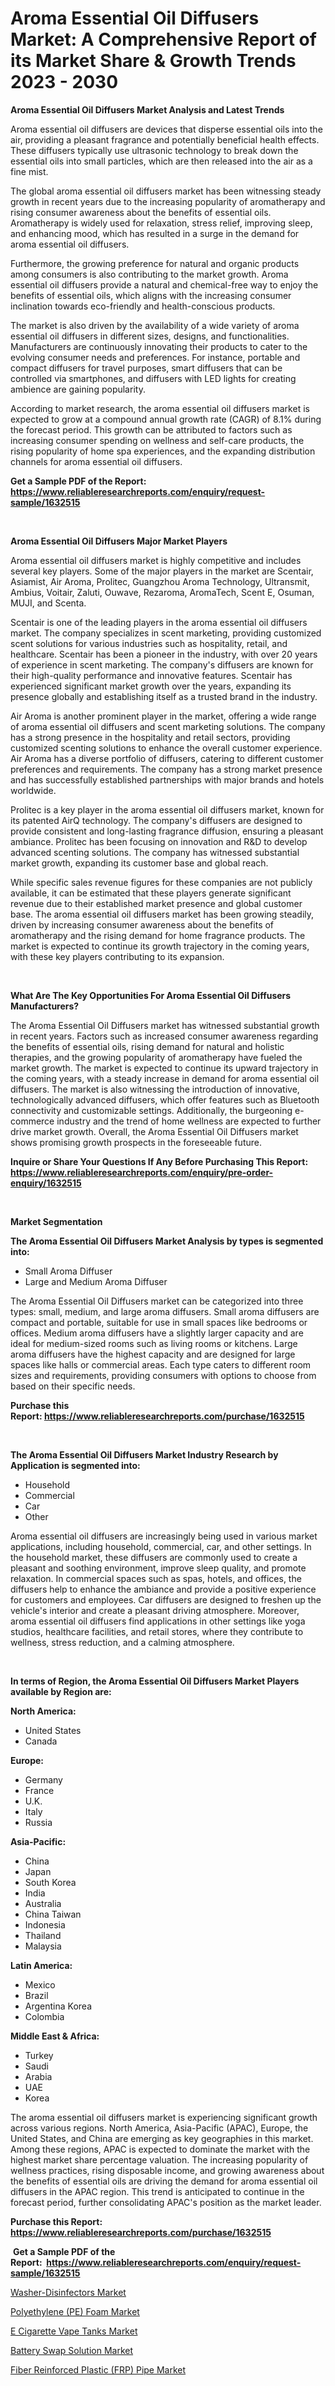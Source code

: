 <p><h1>Aroma Essential Oil Diffusers Market: A Comprehensive Report of its Market Share & Growth Trends 2023 - 2030</h1></p><p><strong>Aroma Essential Oil Diffusers Market Analysis and Latest Trends</strong></p>
<p><p>Aroma essential oil diffusers are devices that disperse essential oils into the air, providing a pleasant fragrance and potentially beneficial health effects. These diffusers typically use ultrasonic technology to break down the essential oils into small particles, which are then released into the air as a fine mist.</p><p>The global aroma essential oil diffusers market has been witnessing steady growth in recent years due to the increasing popularity of aromatherapy and rising consumer awareness about the benefits of essential oils. Aromatherapy is widely used for relaxation, stress relief, improving sleep, and enhancing mood, which has resulted in a surge in the demand for aroma essential oil diffusers.</p><p>Furthermore, the growing preference for natural and organic products among consumers is also contributing to the market growth. Aroma essential oil diffusers provide a natural and chemical-free way to enjoy the benefits of essential oils, which aligns with the increasing consumer inclination towards eco-friendly and health-conscious products.</p><p>The market is also driven by the availability of a wide variety of aroma essential oil diffusers in different sizes, designs, and functionalities. Manufacturers are continuously innovating their products to cater to the evolving consumer needs and preferences. For instance, portable and compact diffusers for travel purposes, smart diffusers that can be controlled via smartphones, and diffusers with LED lights for creating ambience are gaining popularity.</p><p>According to market research, the aroma essential oil diffusers market is expected to grow at a compound annual growth rate (CAGR) of 8.1% during the forecast period. This growth can be attributed to factors such as increasing consumer spending on wellness and self-care products, the rising popularity of home spa experiences, and the expanding distribution channels for aroma essential oil diffusers.</p></p>
<p><strong>Get a Sample PDF of the Report:&nbsp; <a href="https://www.reliableresearchreports.com/enquiry/request-sample/1632515">https://www.reliableresearchreports.com/enquiry/request-sample/1632515</a></strong></p>
<p>&nbsp;</p>
<p><strong>Aroma Essential Oil Diffusers Major Market Players</strong></p>
<p><p>Aroma essential oil diffusers market is highly competitive and includes several key players. Some of the major players in the market are Scentair, Asiamist, Air Aroma, Prolitec, Guangzhou Aroma Technology, Ultransmit, Ambius, Voitair, Zaluti, Ouwave, Rezaroma, AromaTech, Scent E, Osuman, MUJI, and Scenta.</p><p>Scentair is one of the leading players in the aroma essential oil diffusers market. The company specializes in scent marketing, providing customized scent solutions for various industries such as hospitality, retail, and healthcare. Scentair has been a pioneer in the industry, with over 20 years of experience in scent marketing. The company's diffusers are known for their high-quality performance and innovative features. Scentair has experienced significant market growth over the years, expanding its presence globally and establishing itself as a trusted brand in the industry.</p><p>Air Aroma is another prominent player in the market, offering a wide range of aroma essential oil diffusers and scent marketing solutions. The company has a strong presence in the hospitality and retail sectors, providing customized scenting solutions to enhance the overall customer experience. Air Aroma has a diverse portfolio of diffusers, catering to different customer preferences and requirements. The company has a strong market presence and has successfully established partnerships with major brands and hotels worldwide.</p><p>Prolitec is a key player in the aroma essential oil diffusers market, known for its patented AirQ technology. The company's diffusers are designed to provide consistent and long-lasting fragrance diffusion, ensuring a pleasant ambiance. Prolitec has been focusing on innovation and R&D to develop advanced scenting solutions. The company has witnessed substantial market growth, expanding its customer base and global reach.</p><p>While specific sales revenue figures for these companies are not publicly available, it can be estimated that these players generate significant revenue due to their established market presence and global customer base. The aroma essential oil diffusers market has been growing steadily, driven by increasing consumer awareness about the benefits of aromatherapy and the rising demand for home fragrance products. The market is expected to continue its growth trajectory in the coming years, with these key players contributing to its expansion.</p></p>
<p>&nbsp;</p>
<p><strong>What Are The Key Opportunities For Aroma Essential Oil Diffusers Manufacturers?</strong></p>
<p><p>The Aroma Essential Oil Diffusers market has witnessed substantial growth in recent years. Factors such as increased consumer awareness regarding the benefits of essential oils, rising demand for natural and holistic therapies, and the growing popularity of aromatherapy have fueled the market growth. The market is expected to continue its upward trajectory in the coming years, with a steady increase in demand for aroma essential oil diffusers. The market is also witnessing the introduction of innovative, technologically advanced diffusers, which offer features such as Bluetooth connectivity and customizable settings. Additionally, the burgeoning e-commerce industry and the trend of home wellness are expected to further drive market growth. Overall, the Aroma Essential Oil Diffusers market shows promising growth prospects in the foreseeable future.</p></p>
<p><strong>Inquire or Share Your Questions If Any Before Purchasing This Report: <a href="https://www.reliableresearchreports.com/enquiry/pre-order-enquiry/1632515">https://www.reliableresearchreports.com/enquiry/pre-order-enquiry/1632515</a></strong></p>
<p>&nbsp;</p>
<p><strong>Market Segmentation</strong></p>
<p><strong>The Aroma Essential Oil Diffusers Market Analysis by types is segmented into:</strong></p>
<p><ul><li>Small Aroma Diffuser</li><li>Large and Medium Aroma Diffuser</li></ul></p>
<p><p>The Aroma Essential Oil Diffusers market can be categorized into three types: small, medium, and large aroma diffusers. Small aroma diffusers are compact and portable, suitable for use in small spaces like bedrooms or offices. Medium aroma diffusers have a slightly larger capacity and are ideal for medium-sized rooms such as living rooms or kitchens. Large aroma diffusers have the highest capacity and are designed for large spaces like halls or commercial areas. Each type caters to different room sizes and requirements, providing consumers with options to choose from based on their specific needs.</p></p>
<p><strong>Purchase this Report:&nbsp;<a href="https://www.reliableresearchreports.com/purchase/1632515">https://www.reliableresearchreports.com/purchase/1632515</a></strong></p>
<p>&nbsp;</p>
<p><strong>The Aroma Essential Oil Diffusers Market Industry Research by Application is segmented into:</strong></p>
<p><ul><li>Household</li><li>Commercial</li><li>Car</li><li>Other</li></ul></p>
<p><p>Aroma essential oil diffusers are increasingly being used in various market applications, including household, commercial, car, and other settings. In the household market, these diffusers are commonly used to create a pleasant and soothing environment, improve sleep quality, and promote relaxation. In commercial spaces such as spas, hotels, and offices, the diffusers help to enhance the ambiance and provide a positive experience for customers and employees. Car diffusers are designed to freshen up the vehicle's interior and create a pleasant driving atmosphere. Moreover, aroma essential oil diffusers find applications in other settings like yoga studios, healthcare facilities, and retail stores, where they contribute to wellness, stress reduction, and a calming atmosphere.</p></p>
<p>&nbsp;</p>
<p><strong>In terms of Region, the Aroma Essential Oil Diffusers Market Players available by Region are:</strong></p>
<p>
    <p> <strong> North America: </strong>
        <ul>
            <li>United States</li>
            <li>Canada</li>
        </ul>
        </p> 
    <p> <strong> Europe: </strong>
        <ul>
            <li>Germany</li>
            <li>France</li>
            <li>U.K.</li>
            <li>Italy</li>
            <li>Russia</li>
        </ul>
        </p> 
    <p> <strong> Asia-Pacific: </strong>
        <ul>
            <li>China</li>
            <li>Japan</li>
            <li>South Korea</li>
            <li>India</li>
            <li>Australia</li>
            <li>China Taiwan</li>
            <li>Indonesia</li>
            <li>Thailand</li>
            <li>Malaysia</li>
        </ul>
        </p> 
    <p> <strong> Latin America: </strong>
        <ul>
            <li>Mexico</li>
            <li>Brazil</li>
            <li>Argentina Korea</li>
            <li>Colombia</li>
        </ul>
        </p> 
    <p> <strong> Middle East & Africa: </strong>
        <ul>
            <li>Turkey</li>
            <li>Saudi</li>
            <li>Arabia</li>
            <li>UAE</li>
            <li>Korea</li>
        </ul>
    </p>
    </p>
<p><p>The aroma essential oil diffusers market is experiencing significant growth across various regions. North America, Asia-Pacific (APAC), Europe, the United States, and China are emerging as key geographies in this market. Among these regions, APAC is expected to dominate the market with the highest market share percentage valuation. The increasing popularity of wellness practices, rising disposable income, and growing awareness about the benefits of essential oils are driving the demand for aroma essential oil diffusers in the APAC region. This trend is anticipated to continue in the forecast period, further consolidating APAC's position as the market leader.</p></p>
<p><strong>Purchase this Report: <a href="https://www.reliableresearchreports.com/purchase/1632515">https://www.reliableresearchreports.com/purchase/1632515</a></strong></p>
<p>&nbsp;<strong>Get a Sample PDF of the Report:&nbsp;&nbsp;<a href="https://www.reliableresearchreports.com/enquiry/request-sample/1632515">https://www.reliableresearchreports.com/enquiry/request-sample/1632515</a></strong></p>
<p><strong></strong></p>
<p><p><a href="https://www.linkedin.com/pulse/washer-disinfectors-market-size-share-global-analysis-n5wdf/">Washer-Disinfectors Market</a></p><p><a href="https://medium.com/@jhonwin654/polyethylene-pe-foam-market-furnishes-information-on-market-share-market-trends-and-market-a7a0dc48c1fc">Polyethylene (PE) Foam Market</a></p><p><a href="https://www.linkedin.com/pulse/e-cigarette-vape-tanks-market-insights-players-forecast-till-dx1sf/">E Cigarette Vape Tanks Market</a></p><p><a href="https://www.linkedin.com/pulse/battery-swap-solution-market-challenges-opportunities-growth-drivers-ztbhf/">Battery Swap Solution Market</a></p><p><a href="https://medium.com/@chiragreportprime3/fiber-reinforced-plastic-frp-pipe-market-analysis-its-cagr-market-segmentation-and-global-9a48f859e9eb">Fiber Reinforced Plastic (FRP) Pipe Market</a></p></p>